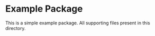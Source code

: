 # Example Package

This is a simple example package. All supporting files present in this directory.